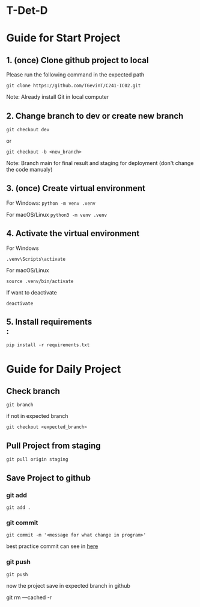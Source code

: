 # T-Det-D

# Guide for Start Project

## 1. (once) Clone github project to local <br>
Please run the following command in the expected path
 
`git clone https://github.com/TGevinT/C241-IC02.git`

Note: Already install Git in local computer

## 2. Change branch to dev or create new branch <br>
`git checkout dev`

or

`git checkout -b <new_branch>`

Note: Branch main for final result and staging for deployment (don't change the code manualy)

## 3. (once) Create virtual environment <br>
For Windows:
`python -m venv .venv`

For macOS/Linux
`python3 -m venv .venv`

## 4. Activate the virtual environment<br>
For Windows

`.venv\Scripts\activate`

For macOS/Linux

`source .venv/bin/activate`

If want to deactivate

`deactivate`

## 5. Install requirements <br>:
    pip install -r requirements.txt

# Guide for Daily Project

## Check branch <br>
`git branch`

if not in expected branch

`git checkout <expected_branch>`

## Pull Project from staging <br>
`git pull origin staging`

## Save Project to github <br>
### git add
`git add .`

### git commit
`git commit -m '<message for what change in program>'`

best practice commit can see in [here](https://www.freecodecamp.org/news/writing-good-commit-messages-a-practical-guide/)

### git push
`git push`

now the project save in expected branch in github

git rm —cached -r



